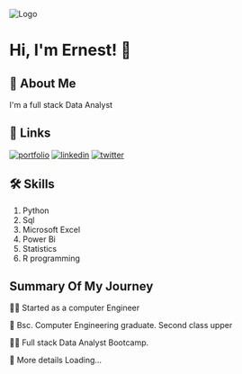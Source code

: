
![Logo](https://github-readme-stats.vercel.app/api?username=eapau6022&&show_icons=true&title_color=ffffff&icon_color=bb2acf&text_color=daf7dc&bg_color=151515)


# Hi, I'm Ernest! 👋


## 🚀 About Me
I'm a full stack Data Analyst
## 🔗 Links
[![portfolio](https://img.shields.io/badge/my_portfolio-000?style=for-the-badge&logo=ko-fi&logoColor=white)](https://github.com/eapau6022)
[![linkedin](https://img.shields.io/badge/linkedin-0A66C2?style=for-the-badge&logo=linkedin&logoColor=white)](https://www.linkedin.com/in/ernest-apau-52434b258/)
[![twitter](https://img.shields.io/badge/twitter-1DA1F2?style=for-the-badge&logo=twitter&logoColor=white)](https://twitter.com/Ernest6022)


## 🛠 Skills
1. Python
2. Sql
3. Microsoft Excel 
4. Power Bi
5. Statistics
6. R programming
## Summary Of My Journey
👩‍💻 Started as a computer Engineer

🧠 Bsc. Computer Engineering graduate. Second class upper

👯‍♀️ Full stack Data Analyst Bootcamp.

💬 More details Loading...


